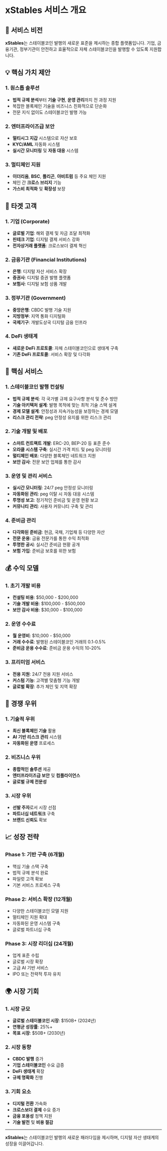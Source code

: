 # xStables 서비스 개요

## 🎯 서비스 비전

**xStables**는 스테이블코인 발행의 새로운 표준을 제시하는 종합 플랫폼입니다. 기업, 금융기관, 정부기관이 안전하고 효율적으로 자체 스테이블코인을 발행할 수 있도록 지원합니다.

## 💡 핵심 가치 제안

### 1. 원스톱 솔루션
- **법적 규제 분석**부터 **기술 구현**, **운영 관리**까지 전 과정 지원
- 복잡한 블록체인 기술을 비즈니스 친화적으로 단순화
- 전문 지식 없이도 스테이블코인 발행 가능

### 2. 엔터프라이즈급 보안
- **멀티시그 지갑** 시스템으로 자산 보호
- **KYC/AML** 자동화 시스템
- **실시간 모니터링** 및 **자동 대응** 시스템

### 3. 멀티체인 지원
- **이더리움**, **BSC**, **폴리곤**, **아비트럼** 등 주요 체인 지원
- 체인 간 **크로스 브리지** 기능
- **가스비 최적화** 및 **확장성** 보장

## 🏢 타겟 고객

### 1. 기업 (Corporate)
- **글로벌 기업**: 해외 결제 및 자금 조달 최적화
- **핀테크 기업**: 디지털 결제 서비스 강화
- **전자상거래 플랫폼**: 크로스보더 결제 혁신

### 2. 금융기관 (Financial Institutions)
- **은행**: 디지털 자산 서비스 확장
- **증권사**: 디지털 증권 발행 플랫폼
- **보험사**: 디지털 보험 상품 개발

### 3. 정부기관 (Government)
- **중앙은행**: CBDC 발행 기술 지원
- **지방정부**: 지역 통화 디지털화
- **국제기구**: 개발도상국 디지털 금융 인프라

### 4. DeFi 생태계
- **새로운 DeFi 프로토콜**: 자체 스테이블코인으로 생태계 구축
- **기존 DeFi 프로토콜**: 서비스 확장 및 다각화

## 🚀 핵심 서비스

### 1. 스테이블코인 발행 컨설팅
- **법적 규제 분석**: 각 국가별 규제 요구사항 분석 및 준수 방안
- **기술 아키텍처 설계**: 발행 목적에 맞는 최적 기술 스택 설계
- **경제 모델 설계**: 안정성과 지속가능성을 보장하는 경제 모델
- **리스크 관리 전략**: peg 안정성 유지를 위한 리스크 관리

### 2. 기술 개발 및 배포
- **스마트 컨트랙트 개발**: ERC-20, BEP-20 등 표준 준수
- **오라클 시스템 구축**: 실시간 가격 피드 및 peg 모니터링
- **멀티체인 배포**: 다양한 블록체인 네트워크 지원
- **보안 감사**: 전문 보안 업체를 통한 감사

### 3. 운영 및 관리 서비스
- **실시간 모니터링**: 24/7 peg 안정성 모니터링
- **자동화된 관리**: peg 이탈 시 자동 대응 시스템
- **투명성 보고**: 정기적인 준비금 및 운영 현황 보고
- **커뮤니티 관리**: 사용자 커뮤니티 구축 및 관리

### 4. 준비금 관리
- **다각화된 준비금**: 현금, 국채, 기업채 등 다양한 자산
- **전문 운용**: 금융 전문가를 통한 수익 최적화
- **투명한 공시**: 실시간 준비금 현황 공개
- **보험 가입**: 준비금 보호를 위한 보험

## 💰 수익 모델

### 1. 초기 개발 비용
- **컨설팅 비용**: $50,000 - $200,000
- **기술 개발 비용**: $100,000 - $500,000
- **보안 감사 비용**: $30,000 - $100,000

### 2. 운영 수수료
- **월 운영비**: $10,000 - $50,000
- **거래 수수료**: 발행된 스테이블코인 거래의 0.1-0.5%
- **준비금 운용 수수료**: 준비금 운용 수익의 10-20%

### 3. 프리미엄 서비스
- **전용 지원**: 24/7 전용 지원 서비스
- **커스텀 기능**: 고객별 맞춤형 기능 개발
- **글로벌 확장**: 추가 체인 및 지역 확장

## 🎯 경쟁 우위

### 1. 기술적 우위
- **최신 블록체인 기술** 활용
- **AI 기반 리스크 관리** 시스템
- **자동화된 운영** 프로세스

### 2. 비즈니스 우위
- **종합적인 솔루션** 제공
- **엔터프라이즈급 보안** 및 **컴플라이언스**
- **글로벌 규제 전문성**

### 3. 시장 우위
- **선발 주자**로서 시장 선점
- **파트너십 네트워크** 구축
- **브랜드 신뢰도** 확보

## 📈 성장 전략

### Phase 1: 기반 구축 (6개월)
- 핵심 기술 스택 구축
- 법적 규제 분석 완료
- 파일럿 고객 확보
- 기본 서비스 프로세스 구축

### Phase 2: 서비스 확장 (12개월)
- 다양한 스테이블코인 모델 지원
- 멀티체인 지원 확대
- 자동화된 운영 시스템 구축
- 글로벌 파트너십 구축

### Phase 3: 시장 리더십 (24개월)
- 업계 표준 수립
- 글로벌 시장 확장
- 고급 AI 기반 서비스
- IPO 또는 전략적 투자 유치

## 🌍 시장 기회

### 1. 시장 규모
- **글로벌 스테이블코인 시장**: $150B+ (2024년)
- **연평균 성장률**: 25%+
- **목표 시장**: $50B+ (2030년)

### 2. 시장 동향
- **CBDC 발행** 증가
- **기업 스테이블코인** 수요 급증
- **DeFi 생태계** 확장
- **규제 명확화** 진행

### 3. 기회 요소
- **디지털 전환** 가속화
- **크로스보더 결제** 수요 증가
- **금융 포용성** 정책 지원
- **기술 발전** 및 **비용 절감**

---

**xStables**는 스테이블코인 발행의 새로운 패러다임을 제시하며, 디지털 자산 생태계의 성장을 이끌어갑니다.

